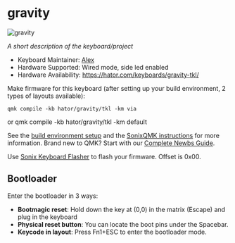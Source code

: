 # gravity

![gravity](https://i.imgur.com/TfBlmHo.png)

*A short description of the keyboard/project*

* Keyboard Maintainer: [Alex](https://github.com/AlexHtr)
* Hardware Supported: Wired mode, side led enabled
* Hardware Availability: https://hator.com/keyboards/gravity-tkl/

Make firmware for this keyboard (after setting up your build environment, 2 types of layouts available):

    qmk compile -kb hator/gravity/tkl -km via
or
    qmk compile -kb hator/gravity/tkl -km default

See the [build environment setup](https://docs.qmk.fm/#/getting_started_build_tools) and the [SonixQMK instructions](https://sonixqmk.github.io//SonixDocs/install/) for more information. Brand new to QMK? Start with our [Complete Newbs Guide](https://docs.qmk.fm/#/newbs).

Use [Sonix Keyboard Flasher](https://github.com/SonixQMK/sonix-flasher/) to flash your firmware. Offset is 0x00.

## Bootloader

Enter the bootloader in 3 ways:

* **Bootmagic reset**: Hold down the key at (0,0) in the matrix (Escape) and plug in the keyboard
* **Physical reset button**: You can locate the boot pins under the Spacebar.
* **Keycode in layout**: Press Fn1+ESC to enter the bootloader mode.
